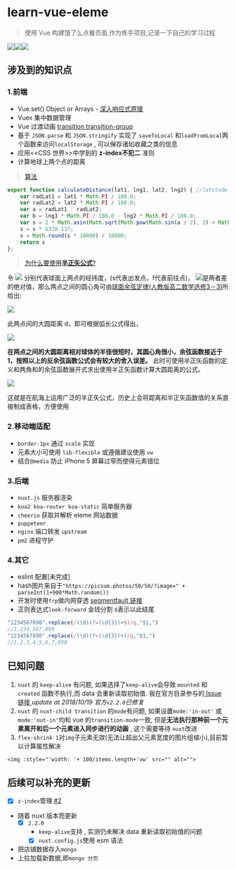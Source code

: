 # learn-vue-eleme

> 使用 Vue 构建饿了么点餐页面,作为练手项目,记录一下自己的学习过程  

![](http://pe7l6i61v.bkt.clouddn.com/2018-09-23%2021.27.03.gif)![](http://pe7l6i61v.bkt.clouddn.com/2018-09-23%2021.29.24.gif)![](http://pe7l6i61v.bkt.clouddn.com/2018-09-23%2021.32.27.gif)

## 涉及到的知识点

 ### 1.前端
- Vue.set() Object or Arrays - [深入响应式原理](https://cn.vuejs.org/v2/guide/reactivity.html)
- Vuex 集中数据管理
- Vue 过渡动画 [transition transition-group](https://cn.vuejs.org/v2/guide/transitions.html)
- 基于 `JSON.parse` 和 `JSON.stringify` 实现了 `saveToLocal` 和`loadFromLocal`两个函数来访问`localStorage` , 可以保存诸如收藏之类的信息
- 应用<<CSS 世界>>中学到的 **z-index不犯二** 准则
- 计算地球上两个点的距离 

> [算法](https://www.zhihu.com/question/46808125)

```js
export function calculateDistance(lat1, lng1, lat2, lng2) { //latitude //langitude
    var radLat1 = lat1 * Math.PI / 180.0;
    var radLat2 = lat2 * Math.PI / 180.0;
    var a = radLat1 - radLat2;
    var b = lng1 * Math.PI / 180.0 - lng2 * Math.PI / 180.0;
    var s = 2 * Math.asin(Math.sqrt(Math.pow(Math.sin(a / 2), 2) + Math.cos(radLat1) * Math.cos(radLat2) * Math.pow(Math.sin(b / 2), 2)));
    s = s * 6378.137;
    s = Math.round(s * 10000) / 10000;
    return s
};
```
> [为什么要使用**半正矢公式**?](https://zh.wikipedia.org/wiki/%E5%A4%A7%E5%9C%86%E8%B7%9D%E7%A6%BB)

令 ![](https://wikimedia.org/api/rest_v1/media/math/render/svg/8bb5db7537186e1f6dfc268b6a4b746116d02292) 分别代表球面上两点的经纬度，(s代表出发点，f代表前往点)， ![](https://wikimedia.org/api/rest_v1/media/math/render/svg/0e95dac011503403b232574195bd8bc308d7351d)是两者差的绝对值，那么两点之间的圆心角可由[球面余弦定律(人教版高二数学选修3－3)](http://jiaofu.yousi.com/compontent/pdf/?url=http://jfpdf.yousi.com/160702070606838365.pdf#page=42)所给出:

![](https://wikimedia.org/api/rest_v1/media/math/render/svg/659f673cc78ae3ca131ced79500c5907b2ced035)

此两点间的大圆距离 d，即可根据弧长公式得出，

![](https://wikimedia.org/api/rest_v1/media/math/render/svg/fa0661b0420275e570db90b059bd78171d492ccd)

**在两点之间的大圆距离相对球体的半径很短时，其圆心角很小，余弦函数接近于1，按照以上的反余弦函数公式会有较大的舍入误差。** 此时可使用半正矢函数的定义和两角和的余弦函数展开式求出使用半正矢函数计算大圆距离的公式。

![](https://wikimedia.org/api/rest_v1/media/math/render/svg/4fd2774647982be79459127cccddcc6768ec4680)

这就是在航海上运用广泛的半正矢公式，历史上会将距离和半正矢函数值的关系直接制成表格，方便使用


### 2.移动端适配
- `border-1px` 通过 `scale` 实现
- 元素大小可使用 `lib-flexible` 或遵循建议使用 `vw`
- 结合`@media` 防止 iPhone 5 屏幕过窄而使得元素错位



### 3.后端
- `nuxt.js` 服务器渲染
- `koa2 koa-router koa-static` 简单服务器
- `cheerio` 获取并解析 eleme 网站数据 
- `puppeteer`
- `nginx` 端口转发 `upstream`
- `pm2` 进程守护

### 4.其它
- eslint 配置[未完成]
- hash图片来自于`"https://picsum.photos/50/50/?image=" + parseInt(1+900*Math.random())`
- 开发时使用`frp`做内网穿透 [segmentfault 链接](https://segmentfault.com/a/1190000016205654?utm_source=weekly&utm_medium=email&utm_campaign=email_weekly)
- 正则表达式`look-forward` 金钱分割 `$`表示以此结尾
```js
"1234567890".replace(/(\d)(?=(\d{3})+$)/g,"$1,")
//1,234,567,890
"1234567890".replace(/(\d)(?=(\d{3})+)/g,"$1,")
//1,2,3,4,5,6,7,890
```
## 已知问题
1. `nuxt` 的 `keep-alive` 有问题, 如果选择了`keep-alive`会导致 `mounted` 和 `created` 函数不执行,而 data 会重新读取初始值. 我在官方目录参与的[ Issue 链接 ](https://github.com/nuxt/nuxt.js/issues/3267) 
*update at 2018/10/19 官方`v2.2.0`已修复*
2. `nuxt` 的 `nuxt-child transition` 的`mode`有问题, 如果设置`mode:'in-out'` 或`mode:'out-in'`均和 vue 的`transition-mode`一致, 但是**无法执行那种前一个元素离开和后一个元素进入同步进行的动画** , 这个需要等待 `nuxt`改进
3. `flex-shrink 1`对`img`子元素无效(无法让超出父元素宽度的图片组缩小),目前暂以计算属性解决
```vue
<img :style="'width: '+ 100/items.length+'vw' src="" alt="">
```

## 后续可以补充的更新
- [x] `z-index`管理  [#2](https://github.com/lxx2013/learn-vue-eleme/pull/2)
- 随着 nuxt 版本而更新 
    - [x] `2.2.0`
        - `keep-alive`支持 , 实测仍未解决 data 重新读取初始值的问题
        - [x] `nuxt.config.js`使用 esm 语法
- 把店铺数据存入`mongo`
- 上拉加载新数据,即`mongo 分页`
